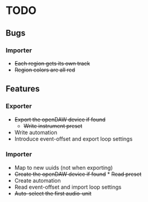 # TODO

## Bugs

### Importer

* ~~Each region gets its own track~~
* ~~Region colors are all red~~

## Features

### Exporter

* ~~Export the openDAW device if found~~
    * ~~Write instrument preset~~
* Write automation
* Introduce event-offset and export loop settings

### Importer

* Map to new uuids (not when exporting)
* ~~Create the openDAW device if found~~
      * ~~Read preset~~
* Create automation
* Read event-offset and import loop settings
* ~~Auto-select the first audio-unit~~